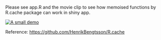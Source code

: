 Please see app.R and the movie clip to see how memoised functions by R.cache package can work in shiny app.

[![A small demo](https://github.com/cywhale/ODB/blob/master/shiny_memoised_cache/intro_cache_func02s.gif)](https://github.com/cywhale/ODB/blob/master/shiny_memoised_cache/intro_cache_func02s.gif)

Reference:
https://github.com/HenrikBengtsson/R.cache
